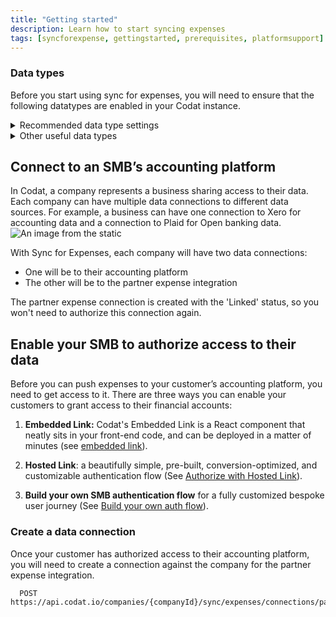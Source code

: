```yaml
---
title: "Getting started"
description: Learn how to start syncing expenses
tags: [syncforexpense, gettingstarted, prerequisites, platformsupport]
---
```


### Data types

Before you start using sync for expenses, you will need to ensure that the following datatypes are enabled in your Codat instance.


<details>
  <summary>Recommended data type settings</summary>


| Data type name       | Data type           | Use case                                                                                                                                                                                               | Fetch on first link | Sync frequency |
| ------------------- | ------------------ | ------------------------------------------------------------------------------------------------------------------------------------------------------------------------------------------------------ | ------------------- | -------------- |
| Accounts            | `chartOfAccounts`    | Accounts used within the general ledger to record and categorize expenses.                                                                                                                             | ✅                  | daily          |
| Bank Accounts       | `bankAccounts`       | A bank account is a primary account from which expenses will be paid.                                                                                                                           | ✅                  | daily          |
| Company             | `company`            | Company info contains helpful information, such as the name of the linked company, its base currency, and registered addresses.                                                                         | ✅                  | daily          |
| Customers           | `customers`          | Customers can be used to record and associate income transactions such as reclaiming a cashback reward.                                                                                                | ✅                  | daily          |
| Suppliers           | `suppliers`          | All expenses go against a single supplier representing the expense provider, this prevents the company's accounting software from becoming overrun with multiple merchants.                                     | ✅                  | daily          |
| Tax Rates           | `taxRates`           | Tax rates enable companies to track expenses against the relevant tax code, this enables them to either make the expense billable or track taxes that can be reclaimed.                                | ✅                  | daily          |
| Tracking Categories | `trackingCategories` | Tracking categories provide an additional means of categorizing and tagging an expense, for example, locations and departments would be tracking categories.                                            | ✅                  | daily          |

</details>

<details>
  <summary>Other useful data types</summary>  

  
| Data type name       | Data type           | Use case |
| -- |  -- |  -- |
| Direct Costs        | `directCosts`        | Sync for expenses uses direct cost to represent the expense transaction within the accounting platform.        |
| Direct Incomes      | `directIncomes`      | Direct incomes are typically used to represent any income-generating transaction type, such as cashback rewards.    |
| Journal Entries     | `journalEntries`     | Journal entries are used where an accounting platform does not support a representation of direct costs. They also represent transfers such as topping up or paying down the expense card.   |
| Transfers           | `transfers`          | A record of the expense transaction between two bank accounts, such as topping up or paying down the expense card.        |

</details>

## Connect to an SMB’s accounting platform

In Codat, a company represents a business sharing access to their data. Each company can have multiple data connections to different data sources. For example, a business can have one connection to Xero for accounting data and a connection to Plaid for Open banking data.
![An image from the static](/img/sync-for-expenses/sfe-connections.png)

With Sync for Expenses, each company will have two data connections:

- One will be to their accounting platform
- The other will be to the partner expense integration

The partner expense connection is created with the 'Linked' status, so you won't need to authorize this connection again. 

## Enable your SMB to authorize access to their data

Before you can push expenses to your customer’s accounting platform, you need to get access to it. There are three ways you can enable your customers to grant access to their financial accounts:

1.  **Embedded Link:** Codat's Embedded Link is a React component that neatly sits in your front-end code, and can be deployed in a matter of minutes (see [embedded link](/auth-flow/authorize-embedded-link)).

2.  **Hosted Link**: a beautifully simple, pre-built, conversion-optimized, and customizable authentication flow (See [Authorize with Hosted Link](/auth-flow/authorize-hosted-link)).

3.  **Build your own SMB authentication flow** for a fully customized bespoke user journey (See [Build your own auth flow](/auth-flow/build/build-your-own-authorization-journey)).

### Create a data connection

Once your customer has authorized access to their accounting platform, you will need to create a connection against the company for the partner expense integration.

``` http
  POST https://api.codat.io/companies/{companyId}/sync/expenses/connections/partnerexpense
```

